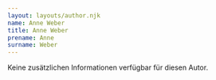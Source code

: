 ```yaml
---
layout: layouts/author.njk
name: Anne Weber
title: Anne Weber
prename: Anne
surname: Weber
---
```

Keine zusätzlichen Informationen verfügbar für diesen Autor.
